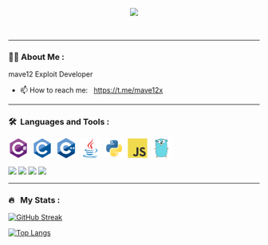 <p align="center"><img src="https://avatars.githubusercontent.com/u/102096655?v=4" width="100"/></p>
<p align="center">
<img src="https://komarev.com/ghpvc/?username=qwqdanchun&style=flat-square&color=blue" alt=""/>
</p>
<p align="center">


---

### :man_technologist: About Me :
mave12 Exploit Developer

- 📫 How to reach me: &nbsp; https://t.me/mave12x

---

### 🛠 &nbsp;Languages and Tools :

<p>
<img src="https://github.com/devicons/devicon/blob/master/icons/csharp/csharp-original.svg" title="csharp" alt="csharp" width="40" height="40"/>&nbsp;
<img src="https://github.com/devicons/devicon/blob/master/icons/c/c-original.svg" title="c" alt="c" width="40" height="40"/>&nbsp;
<img src="https://github.com/devicons/devicon/blob/master/icons/cplusplus/cplusplus-original.svg" title="cplusplus" alt="cplusplus" width="40" height="40"/>&nbsp;
<img src="https://github.com/devicons/devicon/blob/master/icons/java/java-original.svg" title="java" alt="java" width="40" height="40"/>&nbsp;
<img src="https://github.com/devicons/devicon/blob/master/icons/python/python-original.svg" title="python" alt="python" width="40" height="40"/>&nbsp;
<img src="https://github.com/devicons/devicon/blob/master/icons/javascript/javascript-original.svg" title="JavaScript" alt="JavaScript" width="40" height="40"/>&nbsp;
<img src="https://github.com/devicons/devicon/blob/master/icons/go/go-original.svg" title="go" alt="go" width="40" height="40"/>&nbsp;

  ![](https://img.shields.io/badge/OS-Windows-informational?style=flat&logo=windows&logoColor=white&color=2bbc8a)
  ![](https://img.shields.io/badge/Editor-Visual_Studio-informational?style=flat&logo=visualstudio&logoColor=white&color=2bbc8a)
  ![](https://img.shields.io/badge/Editor-Visual_Studio_Code-informational?style=flat&logo=visualstudiocode&logoColor=white&color=2bbc8a)
  ![](https://img.shields.io/badge/Editor-IntelliJ_IDEA-2ea44f?style=flat&logo=IntelliJ+IDEA&logoColor=white&color=2bbc8a)
</p>

---

### 🔥 &nbsp; My Stats :
[![GitHub Streak](http://github-readme-streak-stats.herokuapp.com?user=qwqdanchun&theme=dark&background=000000)](https://git.io/streak-stats)

[![Top Langs](https://github-readme-stats.vercel.app/api/top-langs/?username=qwqdanchun&layout=compact&theme=vision-friendly-dark)](https://github.com/anuraghazra/github-readme-stats)
